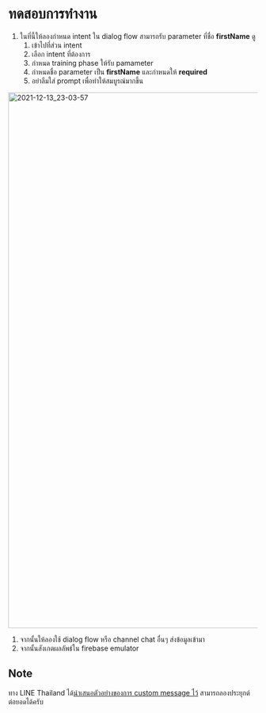 
# ทดสอบการทำงาน

1. ในที่นี้ให้ลองกำหนด intent ใน dialog flow สามารถรับ parameter ที่ชื่อ **firstName** ดู 
   1. เข้าไปที่ส่วน intent
   2. เลือก intent ที่ต้องการ
   3. กำหนด training phase ให้รับ pamameter
   4. กำหนดชื่อ parameter เป็น **firstName** และกำหนดให้ **required**
   5. อย่าลืมใส่ prompt เพื่อทำให้สมบูรณ์มากขึ้น 

<img width="1082" alt="2021-12-13_23-03-57" src="https://user-images.githubusercontent.com/85179/145846830-4f393757-c6a4-495a-b50e-ea6995168bb3.png">


1. จากนั้นให้ลองใช้ dialog flow หรือ channel chat อื่นๆ ส่งข้อมูลเข้ามา
2. จากนั้นสังเกตผลลัพธ์ใน firebase emulator

## Note 

ทาง LINE Thailand ได้[นำเสนอตัวอย่างของการ custom message ไว้](https://medium.com/linedevth/%E0%B9%80%E0%B8%9E%E0%B8%B4%E0%B9%88%E0%B8%A1%E0%B8%84%E0%B8%A7%E0%B8%B2%E0%B8%A1%E0%B8%99%E0%B9%88%E0%B8%B2%E0%B8%AA%E0%B8%99%E0%B9%83%E0%B8%88%E0%B9%83%E0%B8%AB%E0%B9%89-line-bot-%E0%B8%82%E0%B8%AD%E0%B8%87%E0%B8%84%E0%B8%B8%E0%B8%93%E0%B8%94%E0%B9%89%E0%B8%A7%E0%B8%A2%E0%B8%81%E0%B8%B2%E0%B8%A3%E0%B8%AA%E0%B9%88%E0%B8%87%E0%B8%82%E0%B9%89%E0%B8%AD%E0%B8%84%E0%B8%A7%E0%B8%B2%E0%B8%A1%E0%B8%A3%E0%B8%B9%E0%B8%9B%E0%B9%81%E0%B8%9A%E0%B8%9A%E0%B8%95%E0%B9%88%E0%B8%B2%E0%B8%87%E0%B9%86%E0%B8%9C%E0%B9%88%E0%B8%B2%E0%B8%99-dialogflow-6ec1a9c2c05e) สามารถลองประยุกต์ต่อยอดได้ครับ